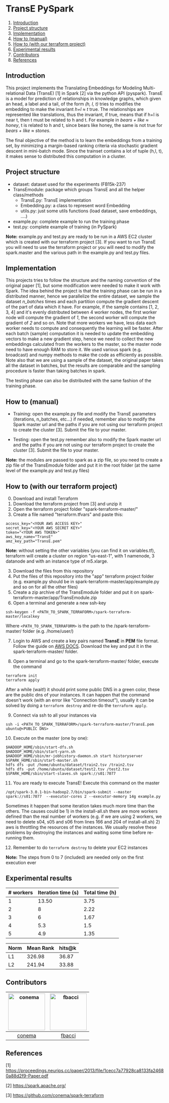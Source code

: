 # TransE PySpark

1. [Introduction](#introduction)
2. [Project structure](#Project-structure)
3. [Implementation](#Implementation)
4. [How to (manual)](#How-to-manual)
5. [How to (with our terraform project)](#How-to-with-our-terraform-project)
6. [Experimental results](#Experimental-results)
7. [Contributors](#Contributors)
8. [References](#References)

## Introduction
This project implements the Translating Embeddings for Modeling Multi-relational Data (TransE) \[1\] in Spark \[2\] via the python API (pyspark). TransE is a model for prediction of relationships in knowledge graphs, which given an head, a label and a tail, of the form *(h, l, t)* tries to modifies the embedding to make the invariant *h+l ≈ t* true. The relationships are represented like translations, thus the invariant, if true, means that if h+l is near t, then t must be related to h and t. For example in *bears + like ≈ honey*, t is related to h and t, since bears like honey, the same is not true for *bears + like ≈ stones*. 

The final objective of the method is to learn the embeddings from a training set, by minimizing a margin-based ranking criteria via stochastic gradient descent in mini-batch mode. Since the trainset contains a lot of tuple (h,l, t), it makes sense to distributed this computation in a cluster.

## Project structure
* dataset: dataset used for the experiments (FB15k-237)
* TransEmodule: package which groups TransE and all the helper class/methods
    * TransE.py: TransE implementation
    * Embedding.py: a class to represent word Embedding
    * utils.py: just some utils functions (load dataset, save embeddings, ....)
* example.py: complete example to run the training phase
* test.py: complete example of training (in PySpark)

**Note:** example.py and test.py are ready to be run in a AWS EC2 cluster which is created with our terraform project \[3\]. If you want to run TransE you will need to use the terraform project or you will need to modify the spark.master and the various path in the example.py and test.py files. 

## Implementation

This projects tries to follow the structure and the naming convention of the original paper \[1\], but some modification were needed to make it work with Spark. The idea behind the project is that the training phase can be run in a distributed manner, hence we parallelize the entire dataset, we sample the dataset *n_batches* times and each partition compute the gradient descent of the part of data which it have. For example, if the sample contains \[1, 2, 3, 4\] and it's evenly distributed between 4 worker nodes, the first worker node will compute the gradient of *1*, the second worker will compute the gradient of *2* and so on. Note that more workers we have, less data each worker needs to compute and consequently the learning will be faster. After each batch (sample) computation it is needed to update the embedding vectors to make a new gradient step, hence we need to collect the new embeddings calculated from the workers to the master, so the master node need to have enough RAM to store it. We used various spark (e.g. broadcast) and numpy methods to make the code as efficiently as possible. Note also that we are using a sample of the dataset, the original paper takes all the dataset in batches, but the results are comparable and the sampling procedure is faster than taking batches in spark.

The testing phase can also be distributed with the same fashion of the training phase.

## How to (manual)

* Training: open the example.py file and modify the TransE parameters (iterations, n_batches, etc...) if needed, remember also to modify the Spark master url and the paths if you are not using our terraform project to create the cluster \[3\]. Submit the file to your master.

* Testing: open the test.py remember also to modify the Spark master url and the paths if you are not using our terraform project to create the cluster \[3\]. Submit the file to your master.

**Note:** the modules are passed to spark as a zip file, so you need to create a zip file of the TransEmodule folder and put it in the root folder (at the same level of the example.py and test.py files)

## How to (with our terraform project)
0. Download and install Terraform
1. Download the terraform project from [3] and unzip it
2. Open the terraform project folder "spark-terraform-master/"
3. Create a file named "terraform.tfvars" and paste this:
```
access_key="<YOUR AWS ACCESS KEY>"
secret_key="<YOUR AWS SECRET KEY>"
token="<YOUR AWS TOKEN>"
aws_key_name="TransE"
amz_key_path="TransE.pem"
```
**Note:** without setting the other variables (you can find it on variables.tf), terraform will create a cluster on region "us-east-1", with 1 namenode, 3 datanode and with an instance type of m5.xlarge.

3. Download the files from this repository
4. Put the files of this repository into the "app" terraform project folder (e.g. example.py should be in spark-terraform-master/app/example.py and so on for all the other files)
5. Create a zip archive of the TransEmodule folder and put it on spark-terraform-master/app/TransEmodule.zip
6. Open a terminal and generate a new ssh-key
```
ssh-keygen -f <PATH_TO_SPARK_TERRAFORM>/spark-terraform-master/localkey
```
Where `<PATH_TO_SPARK_TERRAFORM>` is the path to the /spark-terraform-master/ folder (e.g. /home/user/)

7. Login to AWS and create a key pairs named **TransE** in **PEM** file format. Follow the guide on [AWS DOCS](https://docs.aws.amazon.com/AWSEC2/latest/UserGuide/ec2-key-pairs.html#having-ec2-create-your-key-pair). Download the key and put it in the spark-terraform-master/ folder.

8. Open a terminal and go to the spark-terraform-master/ folder, execute the command
 ```
 terraform init
 terraform apply
 ```
 After a while (wait!) it should print some public DNS in a green color, these are the public dns of your instances.
 It can happen that the command doesn't work (with an error like "Connection timeout"), usually it can be solved by doing a `terraform destroy` and re-do the `terraform apply`.

9. Connect via ssh to all your instances via
 ```
ssh -i <PATH_TO_SPARK_TERRAFORM>/spark-terraform-master/TransE.pem ubuntu@<PUBLIC DNS>
 ```

10. Execute on the master (one by one):
 ```
$HADOOP_HOME/sbin/start-dfs.sh
$HADOOP_HOME/sbin/start-yarn.sh
$HADOOP_HOME/sbin/mr-jobhistory-daemon.sh start historyserver
$SPARK_HOME/sbin/start-master.sh
hdfs dfs -put /home/ubuntu/dataset/train2.tsv /train2.tsv
hdfs dfs -put /home/ubuntu/dataset/test2.tsv /test2.tsv
$SPARK_HOME/sbin/start-slaves.sh spark://s01:7077

 ```

11. You are ready to execute TransE! Execute this command on the master
```
/opt/spark-3.0.1-bin-hadoop2.7/bin/spark-submit --master spark://s01:7077  --executor-cores 2 --executor-memory 14g example.py
```
Sometimes it happen that some iteration takes much more time than the others. The causes could be 1) in the install-all.sh there are more workers defined than the real number of workers (e.g. if we are using 2 workers, we need to delete s04, s05 and s06 from lines 166 and 204 of install-all.sh) 2) aws is throttling the resources of the instances. We usually resolve these problems by destroying the instances and waiting some time before re-running them.

12. Remember to do `terraform destroy` to delete your EC2 instances

**Note:** The steps from 0 to 7 (included) are needed only on the first execution ever


## Experimental results
|  # workers 	| Iteration time (s)  	|  Total time (h) 	|
|---	|---	|---	|
|  1 	|   13.50 	|  3.75 	|
|  2 	|   8	|  2.22 	|
|  3 	|   6	|  1.67 	|
|  4 	|   5.3	|  1.5 	|
|  5 	|   4.9	|  1.35 	|

|  Norm 	|  Mean Rank  	|  hits@k 	|
|---	|---	|---	|
|  L1 	|   326.98     | 36.87  	|
|  L2 	|   	241.94     | 33.88   	|

## Contributors
[<img alt="conema" src="https://avatars3.githubusercontent.com/u/12801153?v=4&s=117" width="117">](https://github.com/conema)|[<img alt="fbacci" src="https://avatars3.githubusercontent.com/u/17594819?v=4&s=117" width="117">](https://github.com/fbacci)|
:---:|:---:|
[conema](https://github.com/conema)|[fbacci](https://github.com/fbacci)|

## References
\[1\] https://proceedings.neurips.cc/paper/2013/file/1cecc7a77928ca8133fa24680a88d2f9-Paper.pdf

\[2\] https://spark.apache.org/

\[3\] https://github.com/conema/spark-terraform
